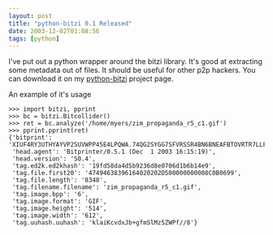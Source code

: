 ```yaml
---
layout: post
title: "python-bitzi 0.1 Released"
date: 2003-12-02T01:08:56
tags: [python]
---
```


I've put out a python wrapper around the bitzi library. It's good at
extracting some metadata out of files. It should be useful for other p2p
hackers. You can download it on my [python-bitzi][1] project page.

An example of it's usage

    >>> import bitzi, pprint
    >>> bc = bitzi.Bitcollider()
    >>> ret = bc.analyze('/home/myers/zim_propaganda_r5_c1.gif')
    >>> pprint.pprint(ret)
    {'bitprint': 'XIUF4RY3UTHYAYVP2SUVWPP45E4LPQWA.74QG2SYGG7SFVRSSR4BN6BNEAFBTOVRTR7LLFJA',
     'head.agent': 'Bitprinter/0.5.1 (Dec  1 2003 16:15:19)',
     'head.version': 'S0.4',
     'tag.ed2k.ed2khash': '19fd58da4d5b9236d8e0706d1b6b14e9',
     'tag.file.first20': '47494638396164020202D500000000008C0B0699',
     'tag.file.length': '8348',
     'tag.filename.filename': 'zim_propaganda_r5_c1.gif',
     'tag.image.bpp': '6',
     'tag.image.format': 'GIF',
     'tag.image.height': '514',
     'tag.image.width': '612',
     'tag.uuhash.uuhash': 'klaiKcvdxJb+gfmSlMz5ZWPf//8'}

   [1]: /projects/python-bitzi/
